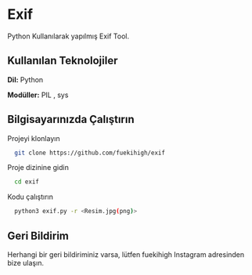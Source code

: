
# Exif

Python Kullanılarak yapılmış Exif Tool.
## Kullanılan Teknolojiler

**Dil:** Python

**Modüller:** PIL , sys

  
## Bilgisayarınızda Çalıştırın

Projeyi klonlayın

```bash
  git clone https://github.com/fuekihigh/exif
```

Proje dizinine gidin

```bash
  cd exif
```

Kodu çalıştırın

```bash
  python3 exif.py -r <Resim.jpg(png)> 
```

  
## Geri Bildirim

Herhangi bir geri bildiriminiz varsa, lütfen fuekihigh Instagram adresinden bize ulaşın.
  
